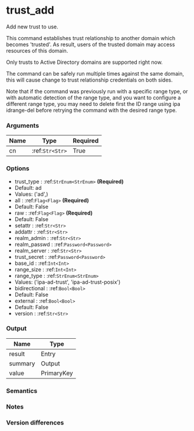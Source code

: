 [//]: # (THE CONTENT BELOW IS GENERATED. DO NOT EDIT.)
# trust_add

Add new trust to use.

This command establishes trust relationship to another domain
which becomes 'trusted'. As result, users of the trusted domain
may access resources of this domain.

Only trusts to Active Directory domains are supported right now.

The command can be safely run multiple times against the same domain,
this will cause change to trust relationship credentials on both
sides.

Note that if the command was previously run with a specific range type,
or with automatic detection of the range type, and you want to configure a
different range type, you may need to delete first the ID range using
ipa idrange-del before retrying the command with the desired range type.


### Arguments
|Name|Type|Required
|-|-|-
|cn|:ref:`Str<Str>`|True

### Options
* trust_type : :ref:`StrEnum<StrEnum>` **(Required)**
 * Default: ad
 * Values: ('ad',)
* all : :ref:`Flag<Flag>` **(Required)**
 * Default: False
* raw : :ref:`Flag<Flag>` **(Required)**
 * Default: False
* setattr : :ref:`Str<Str>`
* addattr : :ref:`Str<Str>`
* realm_admin : :ref:`Str<Str>`
* realm_passwd : :ref:`Password<Password>`
* realm_server : :ref:`Str<Str>`
* trust_secret : :ref:`Password<Password>`
* base_id : :ref:`Int<Int>`
* range_size : :ref:`Int<Int>`
* range_type : :ref:`StrEnum<StrEnum>`
 * Values: ('ipa-ad-trust', 'ipa-ad-trust-posix')
* bidirectional : :ref:`Bool<Bool>`
 * Default: False
* external : :ref:`Bool<Bool>`
 * Default: False
* version : :ref:`Str<Str>`

### Output
|Name|Type
|-|-
|result|Entry
|summary|Output
|value|PrimaryKey

[//]: # (ADD YOUR NOTES BELOW. THESE WILL BE PICKED EVERY TIME THE DOCS ARE REGENERATED. //end)
### Semantics

### Notes

### Version differences